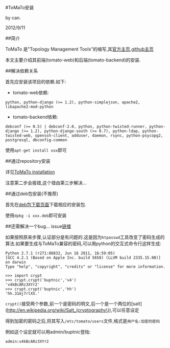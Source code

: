 #ToMaTo安装

by can.

2012/9/11

##简介

ToMaTo 是"Topology Management Tools"的缩写,其[官方主页](http://tomato.german-lab.de),[github主页](https://github.com/dswd/ToMaTo/wiki)

本文主要介绍其前端(tomato-web)和后端(tomato-backend)的安装.

##解决依赖关系

首先应安装该项目的依赖.如下:

* tomato-web依赖:

```
python, python-django (>= 1.2), python-simplejson, apache2, libapache2-mod-python
```

* tomato-backend依赖:

```
debconf (>= 0.5) | debconf-2.0, python, python-twisted-runner, python-django (>= 1.2), python-django-south (>= 0.7), python-ldap, python-twisted-web, openssh-client, adduser, daemon, rsync, python-psycopg2, postgresql, dbconfig-common
```

使用`apt-get install xxx`即可


##通过repository安装

详见[ToMaTo installation](https://github.com/dswd/ToMaTo/wiki/Tomatoinstallation)

注意第二步会报错,这个错由第三步解决…

##通过deb包安装(不推荐)

首先在[deb包下载页面](https://github.com/dswd/ToMaTo/downloads)下载相应的安装包.

使用`dpkg -i xxx.deb`即可安装

##还需解决一个bug...
issue[链接](https://github.com/dswd/ToMaTo/issues/160)

如果按照原来步骤,认证部分是有问题的.这是因为`htpasswd`工具改变了密码生成的算法.如果要生成与ToMaTo兼容的密码,可以用python的交互式命令行这样生成:

```
Python 2.7.1 (r271:86832, Jun 16 2011, 16:59:05) 
[GCC 4.2.1 (Based on Apple Inc. build 5658) (LLVM build 2335.15.00)] on darwin
Type "help", "copyright", "credits" or "license" for more information.

>>> import crypt
>>> crypt.crypt('buptnic','v4')
'v4kBcARz3XYr2'
>>> crypt.crypt('buptnic','hh')
'hh.31mj7rlXX.'

```
`crypt()`接受两个参数,前一个是密码的明文,后一个是一个两位的[salt](http://en.wikipedia.org/wiki/Salt_(cryptography\)),可以任意设定

得到加密的密码之后,将其写入`/etc/tomato/users`文件,格式是`用户名:加密的密码`


例如这个设定就可以用admin/buptnic登陆:

```
admin:v4kBcARz3XYr2
```








